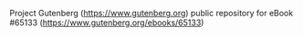 Project Gutenberg (https://www.gutenberg.org) public repository for
eBook #65133 (https://www.gutenberg.org/ebooks/65133)
